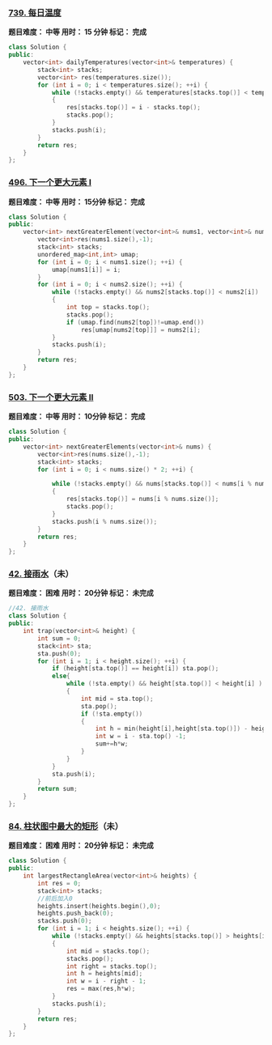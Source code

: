 ### [739. 每日温度](https://leetcode.cn/problems/daily-temperatures/)

**题目难度： 中等                     用时：                   15 分钟                      标记： 完成**

```cpp
class Solution {
public:
    vector<int> dailyTemperatures(vector<int>& temperatures) {
        stack<int> stacks;
        vector<int> res(temperatures.size());
        for (int i = 0; i < temperatures.size(); ++i) {
            while (!stacks.empty() && temperatures[stacks.top()] < temperatures[i])
            {
                res[stacks.top()] = i - stacks.top();
                stacks.pop();
            }
            stacks.push(i);
        }
        return res;
    }
};

```

### [496. 下一个更大元素 I](https://leetcode.cn/problems/next-greater-element-i/)

**题目难度： 中等                     用时：                   15分钟                      标记： 完成**

```cpp
class Solution {
public:
    vector<int> nextGreaterElement(vector<int>& nums1, vector<int>& nums2) {
        vector<int>res(nums1.size(),-1);
        stack<int> stacks;
        unordered_map<int,int> umap;
        for (int i = 0; i < nums1.size(); ++i) {
            umap[nums1[i]] = i;
        }
        for (int i = 0; i < nums2.size(); ++i) {
            while (!stacks.empty() && nums2[stacks.top()] < nums2[i])
            {
                int top = stacks.top();
                stacks.pop();
                if (umap.find(nums2[top])!=umap.end())
                    res[umap[nums2[top]]] = nums2[i];
            }
            stacks.push(i);
        }
        return res;
    }
};
```

### [503. 下一个更大元素 II](https://leetcode.cn/problems/next-greater-element-ii/)

**题目难度： 中等                     用时：                   10分钟                      标记： 完成**

```cpp
class Solution {
public:
    vector<int> nextGreaterElements(vector<int>& nums) {
        vector<int>res(nums.size(),-1);
        stack<int> stacks;
        for (int i = 0; i < nums.size() * 2; ++i) {

            while (!stacks.empty() && nums[stacks.top()] < nums[i % nums.size()])
            {
                res[stacks.top()] = nums[i % nums.size()];
                stacks.pop();
            }
            stacks.push(i % nums.size());
        }
        return res;
    }
};
```

### [42. 接雨水](https://leetcode.cn/problems/trapping-rain-water/)（未）

**题目难度： 困难                     用时：                   20分钟                      标记： 未完成**

```cpp
//42. 接雨水
class Solution {
public:
    int trap(vector<int>& height) {
        int sum = 0;
        stack<int> sta;
        sta.push(0);
        for (int i = 1; i < height.size(); ++i) {
            if (height[sta.top()] == height[i]) sta.pop();
            else{
                while (!sta.empty() && height[sta.top()] < height[i] )
                {
                    int mid = sta.top();
                    sta.pop();
                    if (!sta.empty())
                    {
                        int h = min(height[i],height[sta.top()]) - height[mid];
                        int w = i - sta.top() -1;
                        sum+=h*w;
                    }
                }
            }
            sta.push(i);
        }
        return sum;
    }
};
```

### [84. 柱状图中最大的矩形](https://leetcode.cn/problems/largest-rectangle-in-histogram/)（未）

**题目难度： 困难                     用时：                   20分钟                      标记： 未完成**

```cpp
class Solution {
public:
    int largestRectangleArea(vector<int>& heights) {
        int res = 0;
        stack<int> stacks;
        //前后加入0
        heights.insert(heights.begin(),0);
        heights.push_back(0);
        stacks.push(0);
        for (int i = 1; i < heights.size(); ++i) {
            while (!stacks.empty() && heights[stacks.top()] > heights[i])
            {
                int mid = stacks.top();
                stacks.pop();
                int right = stacks.top();
                int h = heights[mid];
                int w = i - right - 1;
                res = max(res,h*w);
            }
            stacks.push(i);
        }
        return res;
    }
};
```

